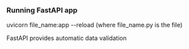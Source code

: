 ### Running FastAPI app
uvicorn file_name:app --reload (where file_name.py is the file)

FastAPI provides automatic data validation